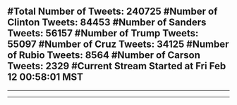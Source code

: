 #Total Number of Tweets: 240725 
#Number of Clinton Tweets: 84453
#Number of Sanders Tweets: 56157
#Number of Trump Tweets: 55097
#Number of Cruz Tweets: 34125
#Number of Rubio Tweets: 8564
#Number of Carson Tweets: 2329
#Current Stream Started at Fri Feb 12 00:58:01 MST
---
---
---
